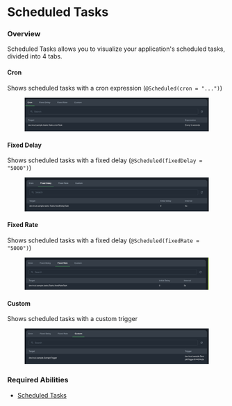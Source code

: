 # Scheduled Tasks

### Overview

Scheduled Tasks allows you to visualize your application's scheduled tasks, divided into 4 tabs.

#### Cron

Shows scheduled tasks with a cron expression (`@Scheduled(cron = "...")`)

<figure><img src="../../../.gitbook/assets/image (25).png" alt=""><figcaption></figcaption></figure>

#### Fixed Delay

Shows scheduled tasks with a fixed delay (`@Scheduled(fixedDelay = "5000")`)

<figure><img src="../../../.gitbook/assets/image (11).png" alt=""><figcaption></figcaption></figure>

#### Fixed Rate

Shows scheduled tasks with a fixed delay (`@Scheduled(fixedRate = "5000")`)

<figure><img src="../../../.gitbook/assets/image (31).png" alt=""><figcaption></figcaption></figure>

#### Custom

Shows scheduled tasks with a custom trigger

<figure><img src="../../../.gitbook/assets/image (2).png" alt=""><figcaption></figcaption></figure>

### Required Abilities

* [Scheduled Tasks](../../abilities.md)

